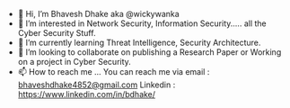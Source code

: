 - 👋 Hi, I’m Bhavesh Dhake aka @wickywanka
- 👀 I’m interested in Network Security, Information Security.....   all the Cyber Security Stuff.
- 🌱 I’m currently learning Threat Intelligence, Security Architecture.
- 💞️ I’m looking to collaborate on publishing a Research Paper or Working on a project in Cyber Security.
- 📫 How to reach me ...
          You can reach me via email : bhaveshdhake4852@gmail.com
          Linkedin : https://www.linkedin.com/in/bdhake/


<!---
johnwick206/johnwick206 is a ✨ special ✨ repository because its `README.md` (this file) appears on your GitHub profile.
You can click the Preview link to take a look at your changes.
--->
